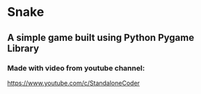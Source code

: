 # Snake
## A simple game built using Python Pygame Library

### Made with video from youtube channel:

https://www.youtube.com/c/StandaloneCoder
